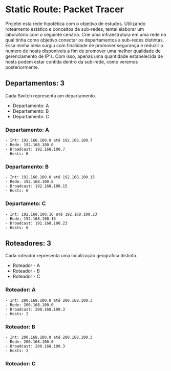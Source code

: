 # Static Route: Packet Tracer
Projetei esta rede hipotética com o objetivo de estudos. Utilizando roteamento estático e conceitos de sub-redes, tentei elaborar um laboratório com o seguinte cenário.
Crie uma infraestrutura em uma rede na qual tinha como objetivo conectar os departamentos a sub-redes distintas. Essa minha ideia surgiu com finalidade de promover segurança e reduzir o numero de hosts disponiveis a fim de promover uma melhor qualidade de gerenciamento de IP's. Com isso, apenas uma quantidade estabelecida de hosts podem estar contida dentro da sub-rede, como veremos posteriormente.
## Departamentos: 3
Cada Switch representa um departamento.
- Departamento: A
- Departamento: B
- Departamento: C
### Departamento: A		   
	- Int: 192.168.100.0 até 192.168.100.7           
	- Rede: 192.168.100.0
	- Broadcast: 192.168.100.7
	- Hosts: 6
### Departamento: B
	- Int: 192.168.100.8 até 192.168.100.15
	- Rede: 192.168.100.8
	- Broadcast: 192.168.100.15
	- Hosts: 6
### Departameto: C
	- Int: 192.168.100.16 até 192.168.100.23
	- Rede: 192.168.100.16
	- Broadcast: 192.168.100.23
	- Hosts: 6
## Roteadores: 3
Cada roteador representa uma localização geografica distinta.
- Roteador - A
- Roteador - B
- Roteador - C
### Roteador: A
	- Int: 200.168.100.0 até 200.168.100.3
	- Rede: 200.168.100.0
	- Broadcast: 200.168.100.3
	- Hosts: 2
### Roteador: B
	- Int: 200.168.100.0 até 200.168.100.3
	- Rede: 200.168.100.0
	- Broadcast: 200.168.100.3
	- Hosts: 2
### Roteador: C

